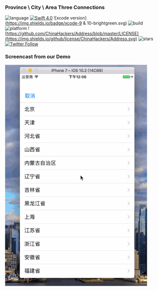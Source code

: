 ### Province \ City \ Area Three Connections
![language](https://img.shields.io/badge/language-swift-orange.svg)
[![Swift  4.0](https://img.shields.io/badge/swift-4.2-blue.svg?style=flat)](https://developer.apple.com/swift/)
![xcode version](https://img.shields.io/badge/xcode-9 & 10-brightgreen.svg)
![build](https://img.shields.io/appveyor/ci/gruntjs/grunt.svg)
![platform](https://img.shields.io/badge/platform-ios-lightgrey.svg)
![https://github.com/ChinaHackers/Address/blob/master/LICENSE](https://img.shields.io/github/license/ChinaHackers/Address.svg)
![stars ](https://img.shields.io/github/stars/ChinaHackers/Address.svg?style=social&label=Star)
[![Twitter Follow](https://img.shields.io/twitter/follow/LiuChuan_.svg?style=social)](https://twitter.com/LiuChuan_)

### Screencast from our Demo

![](https://github.com/ChinaHackers/Address/raw/master/Address/preview.gif)
